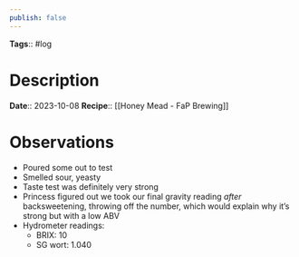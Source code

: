 ```yaml
---
publish: false
---
```

**Tags**:: #log

# Description
**Date**:: 2023-10-08
**Recipe**:: [[Honey Mead - FaP Brewing]]

# Observations
- Poured some out to test
- Smelled sour, yeasty
- Taste test was definitely very strong
- Princess figured out we took our final gravity reading *after* backsweetening, throwing off the number, which would explain why it’s strong but with a low ABV
- Hydrometer readings:
	- BRIX: 10
	- SG wort: 1.040